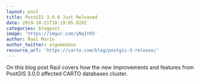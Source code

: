 ```yaml
---
layout: post
title: PostGIS 3.0.0 Just Released
date: 2019-10-21T18:19:05.028Z
categories: blogpost
image: 'https://imgur.com/yNq1tK5'
author: Raúl Marín
author_twitter: algumedano
resource_url: 'https://carto.com/blog/postgis-3-release/'
---
```

On this blog post Raúl covers how the new improvements and features from PostGIS 3.0.0 affected CARTO databases cluster.

